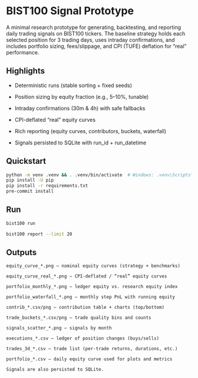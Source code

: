 # BIST100 Signal Prototype
A minimal research prototype for generating, backtesting, and reporting daily trading signals on BIST100 tickers. The baseline strategy holds each selected position for 3 trading days, uses intraday confirmations, and includes portfolio sizing, fees/slippage, and CPI (TUFE) deflation for “real” performance.

## Highlights

- Deterministic runs (stable sorting + fixed seeds)

- Position sizing by equity fraction (e.g., 5–10%, tunable)

- Intraday confirmations (30m & 4h) with safe fallbacks

- CPI-deflated “real” equity curves

- Rich reporting (equity curves, contributors, buckets, waterfall)

- Signals persisted to SQLite with run_id + run_datetime

## Quickstart
```bash
python -m venv .venv && . .venv/bin/activate  # Windows: .venv\Scripts\activate
pip install -U pip
pip install -r requirements.txt
pre-commit install
```

## Run
```bash
bist100 run

bist100 report --limit 20
```

## Outputs
```
equity_curve_*.png – nominal equity curves (strategy + benchmarks)

equity_curve_real_*.png – CPI-deflated / “real” equity curves

portfolio_monthly_*.png – ledger equity vs. research equity index

portfolio_waterfall_*.png – monthly step PnL with running equity

contrib_*.csv/png – contribution table + charts (top/bottom)

trade_buckets_*.csv/png – trade quality bins and counts

signals_scatter_*.png – signals by month

executions_*.csv – ledger of position changes (buys/sells)

trades_3d_*.csv – trade list (per-trade returns, durations, etc.)

portfolio_*.csv – daily equity curve used for plots and metrics

Signals are also persisted to SQLite.
```